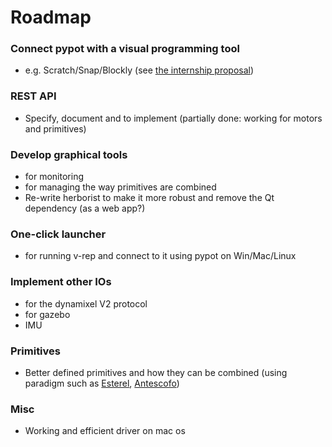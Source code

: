 # Roadmap

### Connect pypot with a visual programming tool
* e.g. Scratch/Snap/Blockly (see [the internship proposal](https://forum.poppy-project.org/t/developpement-d-un-outil-de-programmation-visuelle-pour-la-plateforme-open-source-humanoide-poppy-base-sur-l-utilisation-de-scratch-snap-blockly/684))

### REST API
* Specify, document and to implement (partially done: working for motors and primitives)

### Develop graphical tools
* for monitoring
* for managing the way primitives are combined
* Re-write herborist to make it more robust and remove the Qt dependency (as a web app?)

### One-click launcher
* for running v-rep and connect to it using pypot on Win/Mac/Linux

### Implement other IOs
  * for the dynamixel V2 protocol
  * for gazebo
  * IMU

### Primitives
* Better defined primitives and how they can be combined (using paradigm such as [Esterel](http://www.esterel-technologies.com), [Antescofo](http://repmus.ircam.fr/antescofo))


### Misc
* Working and efficient driver on mac os
